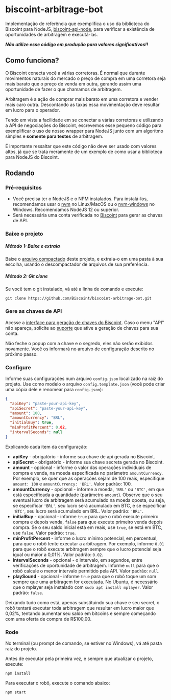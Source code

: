 # biscoint-arbitrage-bot

Implementação de referência que exemplifica o uso da biblioteca do Biscoint para NodeJS, [biscoint-api-node](https://github.com/Biscoint/biscoint-api-node), para verificar a existência de oportunidades de arbitragem e executá-las.

_**Não utilize esse código em produção para valores significativos!!**_

## Como funciona?

O Biscoint conecta você a várias corretoras. É normal que durante movimentos naturais do mercado o preço de compra em uma corretora seja mais barato que o preço de venda em outra, gerando assim uma oportunidade de fazer o que chamamos de arbitragem.

Arbitragem é a ação de comprar mais barato em uma corretora e vender mais caro outra. Descontando as taxas essa movimentação deve resultar em lucro para o operador.

Tendo em vista a facilidade em se conectar a várias corretoras e utilizando a API de negociações do Biscoint, escrevemos esse pequeno código para exemplificar o uso de nosso wrapper para NodeJS junto com um algorítmo simples e **somente para testes** de arbitragem.

É importante ressaltar que este código não deve ser usado com valores altos, já que se trata meramente de um exemplo de como usar a biblioteca para NodeJS do Biscoint.

## Rodando

### Pré-requisitos
* Você precisa ter o NodeJS e o NPM instalados. Para instalá-los, recomendamos usar o [nvm](https://github.com/nvm-sh/nvm) no Linux/MacOS ou o [nvm-windows](https://github.com/coreybutler/nvm-windows/releases) no Windows. Recomendamos NodeJS 12 ou superior.
* Será necessária uma conta verificada no [Biscoint](https://biscoint.io/quick-register) para gerar as chaves de API.

### Baixe o projeto

##### Método 1: Baixe e extraia

Baixe o [arquivo compactado](https://github.com/Biscoint/biscoint-arbitrage-bot/archive/master.zip) deste projeto, e extraia-o em uma pasta à sua escolha, usando o descompactador de arquivos de sua preferência.

##### Método 2: Git clone

Se você tem o git instalado, vá até a linha de comando e execute:

`git clone https://github.com/Biscoint/biscoint-arbitrage-bot.git`

### Gere as chaves de API

Acesse a [interface para geração de chaves do Biscoint](https://biscoint.io/dashboard/API). Caso o menu "API" não apareça, solicite ao [suporte](https://biscoint.io/support) que ative a geração de chaves para sua conta.

Não feche o popup com a chave e o segredo, eles não serão exibidos novamente. Você os informará no arquivo de configuração descrito no próximo passo.

### Configure

Informe suas configurações num arquivo `config.json` localizado na raiz do projeto. Use como modelo o arquivo `config.template.json` (você pode criar 
uma cópia dele e renomear para `config.json`):

```JSON
{
  "apiKey": "paste-your-api-key",
  "apiSecret": "paste-your-api-key",
  "amount": 100,
  "amountCurrency": "BRL",
  "initialBuy": true,
  "minProfitPercent": 0.02,
  "intervalSeconds": null
}
```

Explicando cada item da configuração:

- **apiKey** - obrigatório - informe sua chave de api gerada no Biscoint.
- **apiSecret** - obrigatório - informe sua chave secreta gerada no Biscoint.
- **amount** - opcional - informe o valor das operações individuais de compra e venda, na moeda especificada no parâmetro `amountCurrency`.
 Por exemplo, se quer que as operações sejam de 100 reais, especifique `amount: 100` e `amountCurrency: 'BRL'`.
 Valor padrão: 100.
- **amountCurrency** - opcional - informe a moeda, `'BRL'` ou `'BTC'`, em que está especificada a quantidade (parâmetro `amount`).
Observe que o seu eventual lucro de arbitragem será acumulado na moeda oposta, ou seja, se especificar `'BRL'`, seu lucro
será acumulado em BTC, e se especificar `'BTC'`, seu lucro será acumulado em BRL.
Valor padrão: `'BRL'`. 
- **initialBuy** - opcional - informe `true` para que o robô execute primeiro compra e depois venda, `false` para que execute
primeiro venda depois compra. Se o seu saldo inicial está em reais, use `true`, se está em BTC, use `false`.
Valor padrão: `true`.
- **minProfitPercent** - informe o lucro mínimo potencial, em percentual, para que o robô tente executar a arbitragem.
Por exemplo, informe `0.01` para que o robô execute arbitragem sempre que o lucro potencial seja igual ou maior a 0,01%.
Valor padrão: `0.02`.
- **intervalSeconds** - opcional - o intervalo, em segundos, entre verificações de oportunidade de arbitragem.
Informe `null` para que o robô calcule o menor intervalo permitido pela API.
Valor padrão: `null`. 
- **playSound** - opcional - informe `true` para que o robô toque um som sempre que uma arbitragem for executada.
No Ubuntu, é necessário que o mplayer seja instalado com `sudo apt install mplayer`. Valor padrão: `false`.

Deixando tudo como está, apenas substituindo sua chave e seu secret, o robô tentará executar toda arbitragem que resultar
em lucro maior que 0,02%, tentando aumentar seu saldo em bitcoins e sempre começando com uma oferta de compra de R$100,00.

### Rode

No terminal (ou prompt de comando, se estiver no Windows), vá até pasta raiz do projeto.

Antes de executar pela primeira vez, e sempre que atualizar o projeto, execute:

`npm install`

Para executar o robô, execute o comando abaixo:

`npm start`
